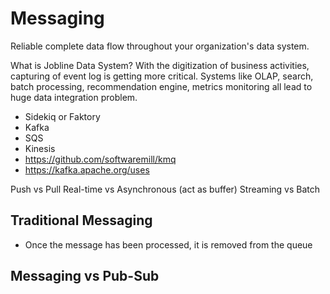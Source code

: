 # Messaging

Reliable complete data flow throughout your organization's data system. 

What is Jobline Data System? With the digitization of business activities, capturing of event log is getting more critical. Systems like OLAP, search, batch processing, recommendation engine, metrics monitoring all lead to huge data integration problem.

* Sidekiq or Faktory
* Kafka
* SQS
* Kinesis
* https://github.com/softwaremill/kmq
* https://kafka.apache.org/uses

Push vs Pull
Real-time vs Asynchronous (act as buffer)
Streaming vs Batch

## Traditional Messaging

* Once the message has been processed, it is removed from the queue

## Messaging vs Pub-Sub